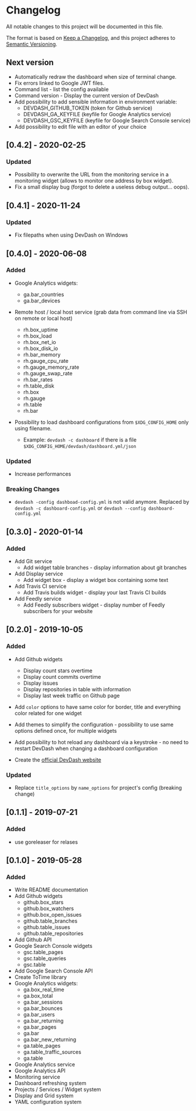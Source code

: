 # Changelog

All notable changes to this project will be documented in this file.

The format is based on [Keep a Changelog](https://keepachangelog.com/en/1.0.0/), and this project adheres to [Semantic Versioning](https://semver.org/spec/v2.0.0.html).

## Next version

* Automatically redraw the dashboard when size of terminal change.
* Fix errors linked to Google JWT files.
* Command list - list the config available
* Command version - Display the current version of DevDash
* Add possibility to add sensible information in environment variable:
    * DEVDASH_GITHUB_TOKEN (token for Github service) 
    * DEVDASH_GA_KEYFILE (keyfile for Google Analytics service)
    * DEVDASH_GSC_KEYFILE (keyfile for Google Search Console service)
* Add possibility to edit file with an editor of your choice

## [0.4.2] - 2020-02-25

### Updated

* Possibility to overwrite the URL from the monitoring service in a monitoring widget (allows to monitor one address by box widget).
* Fix a small display bug (forgot to delete a useless debug output... oops).

## [0.4.1] - 2020-11-24

### Updated

* Fix filepaths when using DevDash on Windows

## [0.4.0] - 2020-06-08

### Added

* Google Analytics widgets:
    * ga.bar_countries
    * ga.bar_devices

* Remote host / local host service (grab data from command line via SSH on remote or local host)
    * rh.box_uptime 
    * rh.box_load
    * rh.box_net_io
    * rh.box_disk_io
    * rh.bar_memory
    * rh.gauge_cpu_rate
    * rh.gauge_memory_rate
    * rh.gauge_swap_rate
    * rh.bar_rates
    * rh.table_disk
    * rh.box
    * rh.gauge
    * rh.table
    * rh.bar

* Possibility to load dashboard configurations from `$XDG_CONFIG_HOME` only using filename.
    * Example: `devdash -c dashboard` if there is a file `$XDG_CONFIG_HOME/devdash/dashboard.yml/json`

### Updated 

* Increase performances

### Breaking Changes

* `devdash -config dashboad-config.yml` is not valid anymore. Replaced by `devdash -c dashboard-config.yml` or `devdash --config dashboard-config.yml`

## [0.3.0] - 2020-01-14

### Added

* Add Git service
    * Add widget table branches - display information about git branches
* Add Display service
    * Add widget box - display a widget box containing some text
* Add Travis CI service
    * Add Travis builds widget - display your last Travis CI builds
* Add Feedly service
    * Add Feedly subscribers widget - display number of Feedly subscribers for your website

## [0.2.0] - 2019-10-05

### Added

* Add Github widgets
  * Display count stars overtime
  * Display count commits overtime
  * Display issues
  * Display repositories in table with information
  * Display last week traffic on Github page

* Add `color` options to have same color for border, title and everything color related for one widget
* Add themes to simplify the configuration - possibility to use same options defined once, for multiple widgets

* Add possibility to hot reload any dashboard via a keystroke - no need to restart DevDash when changing a dashboard configuration

* Create the [official DevDash website](https://thedevdash.com)

### Updated 

* Replace `title_options` by `name_options` for project's config (breaking change)

## [0.1.1] - 2019-07-21

### Added

* use goreleaser for relases

## [0.1.0] - 2019-05-28

### Added

* Write README documentation
* Add Github widgets
  * github.box_stars
  * github.box_watchers
  * github.box_open_issues
  * github.table_branches
  * github.table_issues
  * github.table_repositories
* Add Github API
* Google Search Console widgets
  * gsc.table_pages
  * gsc.table_queries
  * gsc.table
* Add Google Search Console API
* Create ToTime library
* Google Analytics widgets:
  * ga.box_real_time
  * ga.box_total
  * ga.bar_sessions
  * ga.bar_bounces
  * ga.bar_users
  * ga.bar_returning
  * ga.bar_pages
  * ga.bar
  * ga.bar_new_returning
  * ga.table_pages
  * ga.table_traffic_sources
  * ga.table
* Google Analytics service
* Google Analytics API
* Monitoring service
* Dashboard refreshing system 
* Projects / Services / Widget system
* Display and Grid system
* YAML configuration system
